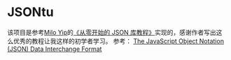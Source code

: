 # JSONtu
该项目是参考[Milo Yip](https://www.zhihu.com/people/miloyip/pins/posts)的[《从零开始的 JSON 库教程》](https://zhuanlan.zhihu.com/json-tutorial)实现的，感谢作者写出这么优秀的教程让我这样的初学者学习。
参考：
[The JavaScript Object Notation (JSON) Data Interchange Format](http://rfc7159.net/rfc7159)